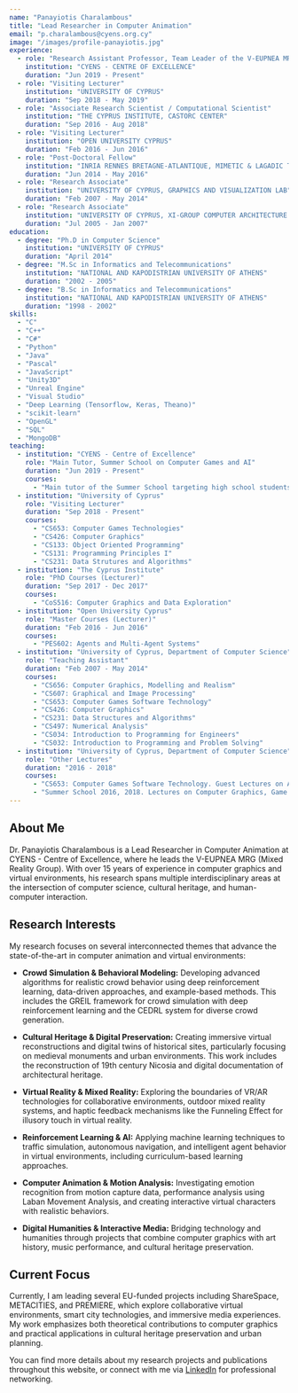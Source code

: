 ```yaml
---
name: "Panayiotis Charalambous"
title: "Lead Researcher in Computer Animation"
email: "p.charalambous@cyens.org.cy"
image: "/images/profile-panayiotis.jpg"
experience:
  - role: "Research Assistant Professor, Team Leader of the V-EUPNEA MRG"
    institution: "CYENS - CENTRE OF EXCELLENCE"
    duration: "Jun 2019 - Present"
  - role: "Visiting Lecturer"
    institution: "UNIVERSITY OF CYPRUS"
    duration: "Sep 2018 - May 2019"
  - role: "Associate Research Scientist / Computational Scientist"
    institution: "THE CYPRUS INSTITUTE, CASTORC CENTER"
    duration: "Sep 2016 - Aug 2018"
  - role: "Visiting Lecturer"
    institution: "OPEN UNIVERSITY CYPRUS"
    duration: "Feb 2016 - Jun 2016"
  - role: "Post-Doctoral Fellow"
    institution: "INRIA RENNES BRETAGNE-ATLANTIQUE, MIMETIC & LAGADIC TEAMS"
    duration: "Jun 2014 - May 2016"
  - role: "Research Associate"
    institution: "UNIVERSITY OF CYPRUS, GRAPHICS AND VISUALIZATION LAB"
    duration: "Feb 2007 - May 2014"
  - role: "Research Associate"
    institution: "UNIVERSITY OF CYPRUS, XI-GROUP COMPUTER ARCHITECTURE LAB"
    duration: "Jul 2005 - Jan 2007"
education:
  - degree: "Ph.D in Computer Science"
    institution: "UNIVERSITY OF CYPRUS"
    duration: "April 2014"
  - degree: "M.Sc in Informatics and Telecommunications"
    institution: "NATIONAL AND KAPODISTRIAN UNIVERSITY OF ATHENS"
    duration: "2002 - 2005"
  - degree: "B.Sc in Informatics and Telecommunications"
    institution: "NATIONAL AND KAPODISTRIAN UNIVERSITY OF ATHENS"
    duration: "1998 - 2002"
skills:
  - "C"
  - "C++"
  - "C#"
  - "Python"
  - "Java"
  - "Pascal"
  - "JavaScript"
  - "Unity3D"
  - "Unreal Engine"
  - "Visual Studio"
  - "Deep Learning (Tensorflow, Keras, Theano)"
  - "scikit-learn"
  - "OpenGL"
  - "SQL"
  - "MongoDB"
teaching:
  - institution: "CYENS - Centre of Excellence"
    role: "Main Tutor, Summer School on Computer Games and AI"
    duration: "Jun 2019 - Present"
    courses:
      - "Main tutor of the Summer School targeting high school students."
  - institution: "University of Cyprus"
    role: "Visiting Lecturer"
    duration: "Sep 2018 - Present"
    courses:
      - "CS653: Computer Games Technologies"
      - "CS426: Computer Graphics"
      - "CS133: Object Oriented Programming"
      - "CS131: Programming Principles I"
      - "CS231: Data Strutures and Algorithms"
  - institution: "The Cyprus Institute"
    role: "PhD Courses (Lecturer)"
    duration: "Sep 2017 - Dec 2017"
    courses:
      - "CoS516: Computer Graphics and Data Exploration"
  - institution: "Open University Cyprus"
    role: "Master Courses (Lecturer)"
    duration: "Feb 2016 - Jun 2016"
    courses:
      - "PES602: Agents and Multi-Agent Systems"
  - institution: "University of Cyprus, Department of Computer Science"
    role: "Teaching Assistant"
    duration: "Feb 2007 - May 2014"
    courses:
      - "CS656: Computer Graphics, Modelling and Realism"
      - "CS607: Graphical and Image Processing"
      - "CS653: Computer Games Software Technology"
      - "CS426: Computer Graphics"
      - "CS231: Data Structures and Algorithms"
      - "CS497: Numerical Analysis"
      - "CS034: Introduction to Programming for Engineers"
      - "CS032: Introduction to Programming and Problem Solving"
  - institution: "University of Cyprus, Department of Computer Science"
    role: "Other Lectures"
    duration: "2016 - 2018"
    courses:
      - "CS653: Computer Games Software Technology. Guest Lectures on Artificial Intelligence for Computer Games."
      - "Summer School 2016, 2018. Lectures on Computer Graphics, Game Design, Animation and Development of a game in the Unity Game Engine."
---
```


## About Me

Dr. Panayiotis Charalambous is a Lead Researcher in Computer Animation at CYENS - Centre of Excellence, where he leads the V-EUPNEA MRG (Mixed Reality Group). With over 15 years of experience in computer graphics and virtual environments, his research spans multiple interdisciplinary areas at the intersection of computer science, cultural heritage, and human-computer interaction.

## Research Interests

My research focuses on several interconnected themes that advance the state-of-the-art in computer animation and virtual environments:

*   **Crowd Simulation & Behavioral Modeling:** Developing advanced algorithms for realistic crowd behavior using deep reinforcement learning, data-driven approaches, and example-based methods. This includes the GREIL framework for crowd simulation with deep reinforcement learning and the CEDRL system for diverse crowd generation.

*   **Cultural Heritage & Digital Preservation:** Creating immersive virtual reconstructions and digital twins of historical sites, particularly focusing on medieval monuments and urban environments. This work includes the reconstruction of 19th century Nicosia and digital documentation of architectural heritage.

*   **Virtual Reality & Mixed Reality:** Exploring the boundaries of VR/AR technologies for collaborative environments, outdoor mixed reality systems, and haptic feedback mechanisms like the Funneling Effect for illusory touch in virtual reality.

*   **Reinforcement Learning & AI:** Applying machine learning techniques to traffic simulation, autonomous navigation, and intelligent agent behavior in virtual environments, including curriculum-based learning approaches.

*   **Computer Animation & Motion Analysis:** Investigating emotion recognition from motion capture data, performance analysis using Laban Movement Analysis, and creating interactive virtual characters with realistic behaviors.

*   **Digital Humanities & Interactive Media:** Bridging technology and humanities through projects that combine computer graphics with art history, music performance, and cultural heritage preservation.

## Current Focus

Currently, I am leading several EU-funded projects including ShareSpace, METACITIES, and PREMIERE, which explore collaborative virtual environments, smart city technologies, and immersive media experiences. My work emphasizes both theoretical contributions to computer graphics and practical applications in cultural heritage preservation and urban planning.

You can find more details about my research projects and publications throughout this website, or connect with me via [LinkedIn](https://linkedin.com) for professional networking.